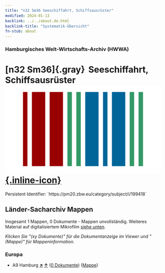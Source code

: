 ```yaml
---
title: "n32 Sm36 Seeschiffahrt, Schiffsausrüster"
modified: 2024-01-13
backlink: ../../about.de.html
backlink-title: "Systematik-Übersicht"
fn-stub: about
---
```


### Hamburgisches Welt-Wirtschafts-Archiv (HWWA)

# [n32 Sm36]{.gray}&#8201; Seeschiffahrt, Schiffsausrüster &#160; [![Wikidata](/images/Wikidata-logo.svg "Wikidata"){.inline-icon}](http://www.wikidata.org/entity/Q104711199)

<div class="hint">Persistent Identifier: `https://pm20.zbw.eu/category/subject/i/199418`</div>







## Länder-Sacharchiv Mappen






Insgesamt 1 Mappen, 0 Dokumente - Mappen unvollständig. Weiteres Material auf digitalisiertem Mikrofilm [siehe unten](#filmsections).

_Klicken Sie "(xy Dokumente)" für die Dokumentanzeige im Viewer und "(Mappe)" für Mappeninformation._




### Europa

- A9 Hamburg [**&nearr;**](../../../geo/i/140905/about.de.html "Hamburg (alle Mappen)") [**&uarr;**](../../../geo/about.de.html#A9 "Ländersystematik") (<a href="https://pm20.zbw.eu/iiifview/folder/sh/140905,199418" title="über: Hamburg : Seeschiffahrt, Schiffsausrüster" target="_blank">0 Dokumente</a>) ([Mappe](../../../../folder/sh/1409xx/140905/1994xx/199418/about.de.html))



<a id="filmsections" />













